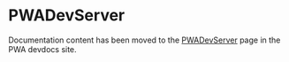 # PWADevServer

Documentation content has been moved to the [PWADevServer][] page in the PWA devdocs site.

[PWADevServer]: https://pwastudio.io/pwa-buildpack/reference/pwa-dev-server/
